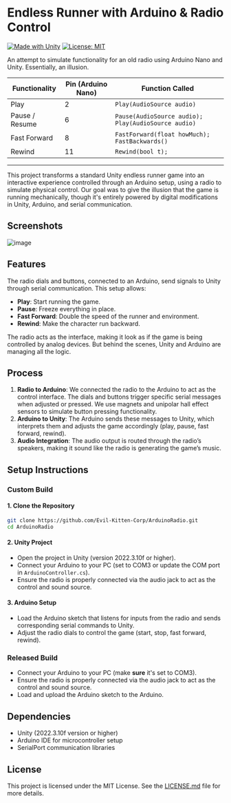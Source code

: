 # Endless Runner with Arduino & Radio Control

[![Made with Unity](https://img.shields.io/badge/Made%20with-Unity-57b9d3.svg?style=flat&logo=unity)](https://unity3d.com)   [![License: MIT](https://img.shields.io/badge/License-MIT-yellow.svg)](https://opensource.org/licenses/MIT)


An attempt to simulate functionality for an old radio using Arduino Nano and Unity. Essentially, an illusion.

| Functionality  | Pin (Arduino Nano) | Function Called                                     |
|----------------|--------------------|-----------------------------------------------------|
| Play           | 2                  | `Play(AudioSource audio)`                           |
| Pause / Resume | 6                  | `Pause(AudioSource audio); Play(AudioSource audio)` |
| Fast Forward   | 8                  | `FastForward(float howMuch); FastBackwards()`       |
| Rewind         | 11                 | `Rewind(bool t);`                                   |

---

This project transforms a standard Unity endless runner game into an interactive experience controlled through an Arduino setup, using a radio to simulate physical control. Our goal was to give the illusion that the game is running mechanically, though it's entirely powered by digital modifications in Unity, Arduino, and serial communication.

## **Screenshots**

![image](https://github.com/user-attachments/assets/ab94571d-c51e-4482-a788-656bb05f7863)

## **Features**

The radio dials and buttons, connected to an Arduino, send signals to Unity through serial communication. This setup allows:
- **Play**: Start running the game.
- **Pause**: Freeze everything in place.
- **Fast Forward**: Double the speed of the runner and environment.
- **Rewind**: Make the character run backward.
  
The radio acts as the interface, making it look as if the game is being controlled by analog devices. But behind the scenes, Unity and Arduino are managing all the logic.

## **Process**

1. **Radio to Arduino**: We connected the radio to the Arduino to act as the control interface. The dials and buttons trigger specific serial messages when adjusted or pressed. We use magnets and unipolar hall effect sensors to simulate button pressing functionality.
2. **Arduino to Unity**: The Arduino sends these messages to Unity, which interprets them and adjusts the game accordingly (play, pause, fast forward, rewind).
3. **Audio Integration**: The audio output is routed through the radio’s speakers, making it sound like the radio is generating the game’s music.

## **Setup Instructions**

### Custom Build

#### **1. Clone the Repository**
```bash
git clone https://github.com/Evil-Kitten-Corp/ArduinoRadio.git
cd ArduinoRadio
```

#### **2. Unity Project**

- Open the project in Unity (version 2022.3.10f or higher).
- Connect your Arduino to your PC (set to COM3 or update the COM port in `ArduinoController.cs`).
- Ensure the radio is properly connected via the audio jack to act as the control and sound source.

#### **3. Arduino Setup**

- Load the Arduino sketch that listens for inputs from the radio and sends corresponding serial commands to Unity.
- Adjust the radio dials to control the game (start, stop, fast forward, rewind).

### Released Build

- Connect your Arduino to your PC (make **sure** it's set to COM3).
- Ensure the radio is properly connected via the audio jack to act as the control and sound source.
- Load and upload the Arduino sketch to the Arduino.

## Dependencies

- Unity (2022.3.10f version or higher)
- Arduino IDE for microcontroller setup
- SerialPort communication libraries

## License

This project is licensed under the MIT License. See the [LICENSE.md](LICENSE.md) file for more details.
